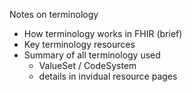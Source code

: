 Notes on terminology

* How terminology works in FHIR (brief)
* Key terminology resources
* Summary of all terminology used
    * ValueSet / CodeSystem
    * details in invidual resource pages